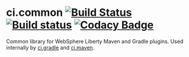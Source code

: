 # ci.common [![Build Status](https://travis-ci.org/WASdev/ci.common.svg?branch=master)](https://travis-ci.org/WASdev/ci.common) [![Build status](https://ci.appveyor.com/api/projects/status/e08v4lf9jq9dov6i/branch/master?svg=true)](https://ci.appveyor.com/project/wasdevb1/ci-common/branch/master) [![Codacy Badge](https://api.codacy.com/project/badge/Grade/3d7251d37b4d4b51bfa19d53314169c4)](https://www.codacy.com/app/wasdevb1/ci.common?utm_source=github.com&amp;utm_medium=referral&amp;utm_content=WASdev/ci.common&amp;utm_campaign=Badge_Grade)
Common library for WebSphere Liberty Maven and Gradle plugins. Used internally by [ci.gradle](https://github.com/wasdev/ci.gradle) and [ci.maven](https://github.com/wasdev/ci.maven).